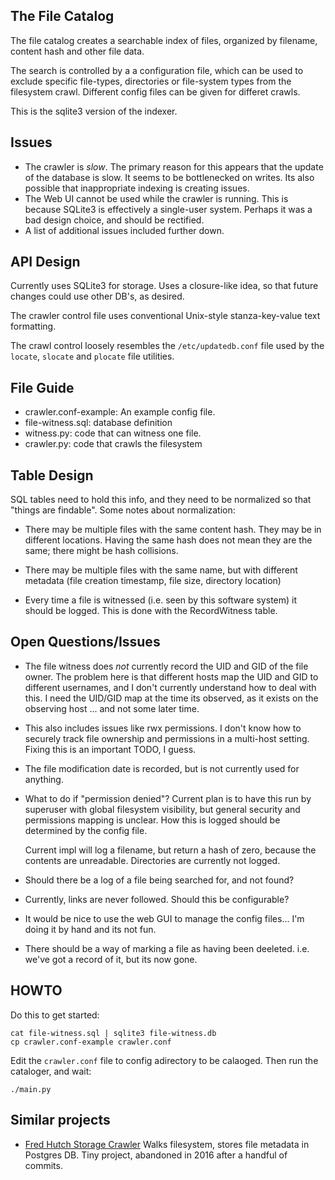 The File Catalog
----------------
The file catalog creates a searchable index of files, organized by
filename, content hash and other file data.

The search is controlled by a a configuration file, which can be used
to exclude specific file-types, directories or file-system types from
the filesystem crawl. Different config files can be given for differet
crawls.

This is the sqlite3 version of the indexer.

Issues
------
* The crawler is *slow*. The primary reason for this appears that the
  update of the database is slow. It seems to be bottlenecked on writes.
  Its also possible that inappropriate indexing is creating issues.
* The Web UI cannot be used while the crawler is running. This is
  because SQLite3 is effectively a single-user system. Perhaps it was
  a bad design choice, and should be rectified.
* A list of additional issues included further down.

API Design
----------
Currently uses SQLite3 for storage. Uses a closure-like idea, so that
future changes could use other DB's, as desired.

The crawler control file uses conventional Unix-style stanza-key-value
text formatting.

The crawl control loosely resembles the `/etc/updatedb.conf` file used
by the `locate`, `slocate` and `plocate` file utilities.

File Guide
----------
* crawler.conf-example: An example config file.
* file-witness.sql: database definition
* witness.py: code that can witness one file.
* crawler.py: code that crawls the filesystem

Table Design
------------
SQL tables need to hold this info, and they need to be normalized
so that "things are findable". Some notes about normalization:

* There may be multiple files with the same content hash. They
  may be in different locations. Having the same hash does not
  mean they are the same; there might be hash collisions.

* There may be multiple files with the same name, but with
  different metadata (file creation timestamp, file size,
  directory location)

* Every time a file is witnessed (i.e. seen by this software system)
  it should be logged. This is done with the RecordWitness table.

Open Questions/Issues
---------------------
* The file witness does *not* currently record the UID and GID of the
  file owner. The problem here is that different hosts map the UID and
  GID to different usernames, and I don't currently understand how to
  deal with this. I need the UID/GID map at the time its observed, as
  it exists on the observing host ... and not some later time.

* This also includes issues like rwx permissions. I don't know how to
  securely track file ownership and permissions in a multi-host setting.
  Fixing this is an important TODO, I guess.

* The file modification date is recorded, but is not currently used for
  anything.

* What to do if "permission denied"? Current plan is to have this run
  by superuser with global filesystem visibility, but general security
  and permissions mapping is unclear. How this is logged should be
  determined by the config file.

  Current impl will log a filename, but return a hash of zero, because
  the contents are unreadable. Directories are currently not logged.

* Should there be a log of a file being searched for, and not found?

* Currently, links are never followed. Should this be configurable?

* It would be nice to use the web GUI to manage the config files...
  I'm doing it by hand and its not fun.

* There should be a way of marking a file as having been deeleted.
  i.e. we've got a record of it, but its now gone.


HOWTO
-----
Do this to get started:
```
cat file-witness.sql | sqlite3 file-witness.db
cp crawler.conf-example crawler.conf
```
Edit the `crawler.conf` file to config adirectory to be calaoged.
Then run the cataloger, and wait:
```
./main.py
```

Similar projects
----------------
* [Fred Hutch Storage Crawler](https://github.com/FredHutch/storage-crawler)
  Walks filesystem, stores file metadata in Postgres DB. Tiny project,
  abandoned in 2016 after a handful of commits.
